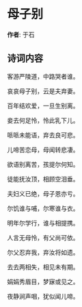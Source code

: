 # 母子别

**作者**: 于石

## 诗词内容

客游严陵道，中路哭者谁。

哀哀母子别，云是夫弃妻。

百年结欢爱，一旦生别离。

妾去何足怜，怜此乳下儿。

哌哌未能语，弃去良可悲。

儿啼苦恋母，母闻转悲凄。

欲语别离苦，孩提尔何知。

徒能抚汝顶，相顾空泪垂。

夫妇义已绝，母子恩亦亏。

尔饥谁与哺，尔寒谁与衣。

明年尔学行，谁与相提携。

人言无母怜，有父尚可依。

尔父忍弃我，弃汝将如遗。

去去两相失，相见未有期。

娟娟秀眉目，梦寐或见之。

夜静涧声咽，犹似闻儿啼。


